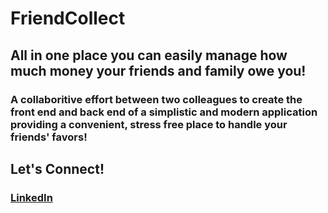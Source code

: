 # FriendCollect
## All in one place you can easily manage how much money your friends and family owe you!

### A collaboritive effort between two colleagues to create the front end and back end of a simplistic and modern application providing a convenient, stress free place to handle your friends' favors!

## Let's Connect!
### [LinkedIn](https://www.linkedin.com/in/bkeeley24/)
